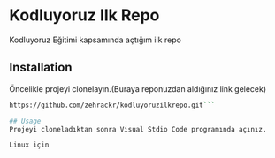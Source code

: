 # Kodluyoruz Ilk Repo
 Kodluyoruz Eğitimi kapsamında açtığım ilk repo

## Installation
Öncelikle projeyi clonelayın.(Buraya reponuzdan aldığınız link gelecek)
```bash
https://github.com/zehrackr/kodluyoruzilkrepo.git```

## Usage
Projeyi cloneladıktan sonra Visual Stdio Code programında açınız.

Linux için



